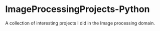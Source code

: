 # ImageProcessingProjects-Python
A collection of interesting projects I did in the Image processing domain. 
